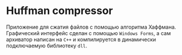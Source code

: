 # Huffman compressor

Приложение для сжатия файлов с помощью алгоритма Хаффмана. Графический интерфейс сделан с помощью `Windows Forms`, а сам архиватор написан на `C++` и компилируется в динамически подключаемую библиотеку `dll`.